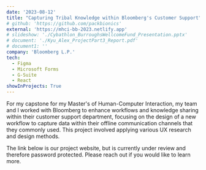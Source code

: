 ```yaml
---
date: '2023-08-12'
title: "Capturing Tribal Knowledge within Bloomberg's Customer Support"
# github: 'https://github.com/packbionics'
external: 'https://mhci-bb-2023.netlify.app'
# slideshow: './Cybathlon_BurroughsWellcomeFund_Presentation.pptx'
# document: './Kyu_Alex_ProjectPart3_Report.pdf'
# document1: ''
company: 'Bloomberg L.P.'
tech:
  - Figma
  - Microsoft Forms
  - G-Suite
  - React
showInProjects: True
---
```


For my capstone for my Master's of Human-Computer Interaction, my team and I worked with Bloomberg to enhance workflows and knowledge sharing within their customer support department, focusing on the design of a new workflow to capture data within their offline communication channels that they commonly used. This project involved applying various UX research and design methods.

The link below is our project website, but is currently under review and therefore password protected. Please reach out if you would like to learn more.
